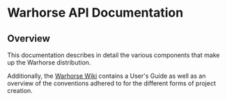 # Warhorse API Documentation

## Overview

This documentation describes in detail the various components that make up the Warhorse distribution.

Additionally, the [Warhorse Wiki](https://github.com/kasargeant/warhorse/wiki) contains a User's Guide as well as an overview of the conventions adhered to for the different forms of project creation.
